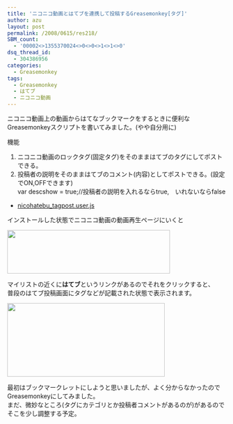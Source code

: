 ```yaml
---
title: 'ニコニコ動画とはてブを連携して投稿するGreasemonkey[タグ]'
author: azu
layout: post
permalink: /2008/0615/res218/
SBM_count:
  - '00002<>1355370024<>0<>0<>1<>1<>0'
dsq_thread_id:
  - 304386956
categories:
  - Greasemonkey
tags:
  - Greasemonkey
  - はてブ
  - ニコニコ動画
---
```

ニコニコ動画上の動画からはてなブックマークをするときに便利なGreasemonkeyスクリプトを書いてみました。(やや自分用に)

機能

1.  ニコニコ動画のロックタグ(固定タグ)をそのままはてブのタグにしてポストできる。
2.  投稿者の説明をそのままはてブのコメント(内容)としてポストできる。(設定でON,OFFできます)  
    var descshow = true;//投稿者の説明を入れるならtrue,　いれないならfalse

*   [nicohatebu_tagpost.user.js][1]

インストールした状態でニコニコ動画の動画再生ページにいくと

<img src="http://efcl.info/wp-content/uploads/a.png" alt="" width="374" height="100" />

マイリストの近くに**はてブ**というリンクがあるのでそれをクリックすると、  
普段のはてブ投稿画面にタグなどが記載された状態で表示されます。

<img src="http://efcl.info/wp-content/uploads/hatebu1a.png" alt="" width="362" height="169" />

最初はブックマークレットにしようと思いましたが、よく分からなかったのでGreasemonkeyにしてみました。  
まだ、微妙なところ(タグにカテゴリとか投稿者コメントがあるのが)があるのでそこを少し調整する予定。

 [1]: http://efcl.infol/wp-content/uploads/2008/06/js/nicohatebu_tagpost.user.js